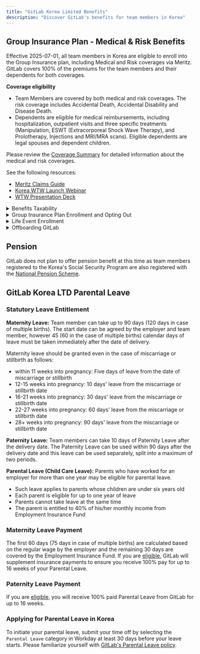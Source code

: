 ```yaml
---
title: "GitLab Korea Limited Benefits"
description: "Discover GitLab's benefits for team members in Korea"
---
```


## Group Insurance Plan - Medical & Risk Benefits

Effective 2025-07-01, all team members in Korea are eligible to enroll into the Group Insurance plan, including Medical and Risk coverages via Meritz. GitLab covers 100% of the premiums for the team members and their dependents for both coverages.

**Coverage eligibility**

- Team Members are covered by both medical and risk coverages. The risk coverage includes Accidental Death, Accidental Disability and Disease Death.
- Dependents are eligible for medical reimbursements, including hospitalization, outpatient visits and three specific treatments (Manipulation, ESWT (Extracorporeal Shock Wave Therapy), and Prolotherapy, Injections and MRI/MRA scans). Eligible dependents are legal spouses and dependent children.

Please review the [Coverage Summary](https://drive.google.com/file/d/1mOLJPi4PBUitFSV5F_Yf3JMpTAHCSUTW/view?usp=sharing) for detailed information about the medical and risk coverages.

See the following resources:

- [Meritz Claims Guide](https://drive.google.com/file/d/1-NYWAkT1G1ci2k0HAKnvCAsvr2lzdkVC/view?usp=sharing)
- [Korea WTW Launch Webinar](https://drive.google.com/file/d/1-aTALYufjFpDjufnf1yZuJRFx2G7jXzq/view?usp=sharing)
- [WTW Presentation Deck](https://drive.google.com/file/d/1r7CFoowINib_ebABEpO99uVQZzClFR7T/view?usp=sharing) 

</details>

<details markdown="1">

<summary>Benefits Taxability</summary>

Please note that team members are subject to tax on the employer-paid premiums for both Medical and Risk coverages. Any premiums will be reported as benefit in kind and subject to withholding tax.

</details>

<details markdown="1">

<summary>Group Insurance Plan Enrollment and Opting Out</summary>

Team Members who wish to join the plans will be prompted to enroll in their new hire onboarding issue.  The Total Rewards team will share your enrollment details with our brokers at WTW within the first week of their start date. Please refer to the [claim guide](https://drive.google.com/file/d/1-NYWAkT1G1ci2k0HAKnvCAsvr2lzdkVC/view?usp=sharing) for detailed information on how to make a claim.

If you would like to opt-out from the plan, please reach out to *total-rewards@gitlab.com*. 

</details>

<details markdown="1">

<summary>Life Event Enrollment</summary>

Other than during enrollment, Team Members can add dependents during certain life events such as birth or marriage, with an effective date of the life event. Please fill out the [enrollment form](https://docs.google.com/forms/d/e/1FAIpQLSfNcDxqaNJlp372cPepq5Dm6L5KIvDeOFeF4-EgmzTvDu7x8w/viewform) to add a dependent to your medical coverage. The updated Benefit in Kind amount will be reported on a monthly basis and team members will continue to be taxed on the value of the benefit.

</details>

<details markdown="1">

<summary>Offboarding GitLab</summary>

Your benefits will cease on the date of the termination.

</details>

## Pension

GitLab does not plan to offer pension benefit at this time as team members registered to the Korea's Social Security Program are also registered with the [National Pension Scheme](https://www.nps.or.kr/jsppage/english/research/research_01.jsp).

## GitLab Korea LTD Parental Leave

### Statutory Leave Entitlement

**Maternity Leave:** Team member can take up to 90 days (120 days in case of multiple births). The start date can be agreed by the employer and team member, however 45 (60 in the case of multiple births) calendar days of leave must be taken immediately after the date of delivery.

Maternity leave should be granted even in the case of miscarriage or stillbirth as follows:

- within 11 weeks into pregnancy: Five days of leave from the date of miscarriage or stillbirth
- 12-15 weeks into pregnancy: 10 days' leave from the miscarriage or stillbirth date
- 16-21 weeks into pregnancy: 30 days' leave from the miscarriage or stillbirth date
- 22-27 weeks into pregnancy: 60 days' leave from the miscarriage or stillbirth date
- 28+ weeks into pregnancy: 90 days' leave from the miscarriage or stillbirth date

**Paternity Leave:** Team members can take 10 days of Paternity Leave after the delivery date. The Paternity Leave can be used within 90 days after the delivery date and this leave can be used separately, split into a maximum of two periods.

**Parental Leave (Child Care Leave):** Parents who have worked for an employer for more than one year may be eligible for parental leave.

- Such leave applies to parents whose children are under six years old
- Each parent is eligible for up to one year of leave
- Parents cannot take leave at the same time
- The parent is entitled to 40% of his/her monthly income from Employment Insurance Fund

### Maternity Leave Payment

The first 60 days (75 days in case of multiple births) are calculated based on the regular wage by the employer and the remaining 30 days are covered by the Employment Insurance Fund. If you are [eligible](/handbook/total-rewards/benefits/general-and-entity-benefits/#parental-leave), GitLab will supplement insurance payments to ensure you receive 100% pay for up to 16 weeks of your Parental Leave.

### Paternity Leave Payment

If you are [eligible](/handbook/total-rewards/benefits/general-and-entity-benefits/#parental-leave), you will receive 100% paid Parental Leave from GitLab for up to 16 weeks.

### Applying for Parental Leave in Korea

To initiate your parental leave, submit your time off by selecting the `Parental Leave` category in Workday at least 30 days before your leave starts. Please familiarize yourself with [GitLab's Parental Leave policy](/handbook/total-rewards/benefits/general-and-entity-benefits/#parental-leave).
